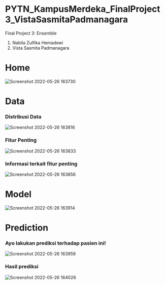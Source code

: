 # PYTN_KampusMerdeka_FinalProject3_VistaSasmitaPadmanagara

Final Project 3: Ensemble
1. Nabila Zulfika Hemadewi
2. Vista Sasmita Padmanagara

# Home
![Screenshot 2022-05-26 163730](https://user-images.githubusercontent.com/73339446/170461865-2974ba9d-10ba-42a4-9a31-10c8283e77b3.png)

# Data
### Distribusi Data
![Screenshot 2022-05-26 163816](https://user-images.githubusercontent.com/73339446/170462343-f11e50a9-d3da-42c9-bbbf-c606e69d34b2.png)

### Fitur Penting
![Screenshot 2022-05-26 163833](https://user-images.githubusercontent.com/73339446/170462433-e3e91a7b-93b2-4125-a401-35aeef3939ca.png)

### Informasi terkait fitur penting
![Screenshot 2022-05-26 163856](https://user-images.githubusercontent.com/73339446/170462545-be81eb08-451f-4330-84e0-7b56a9baf194.png)

# Model
![Screenshot 2022-05-26 163914](https://user-images.githubusercontent.com/73339446/170462679-8dad9d84-bd05-49b3-95f9-770b13d678d4.png)

# Prediction
### Ayo lakukan prediksi terhadap pasien ini!
![Screenshot 2022-05-26 163959](https://user-images.githubusercontent.com/73339446/170462739-4211ac13-cfd2-4c6c-95a0-53b4ea570220.png)

### Hasil prediksi
![Screenshot 2022-05-26 164026](https://user-images.githubusercontent.com/73339446/170462786-b74017a9-3ebf-4e37-b101-94c2ed7c444b.png)
